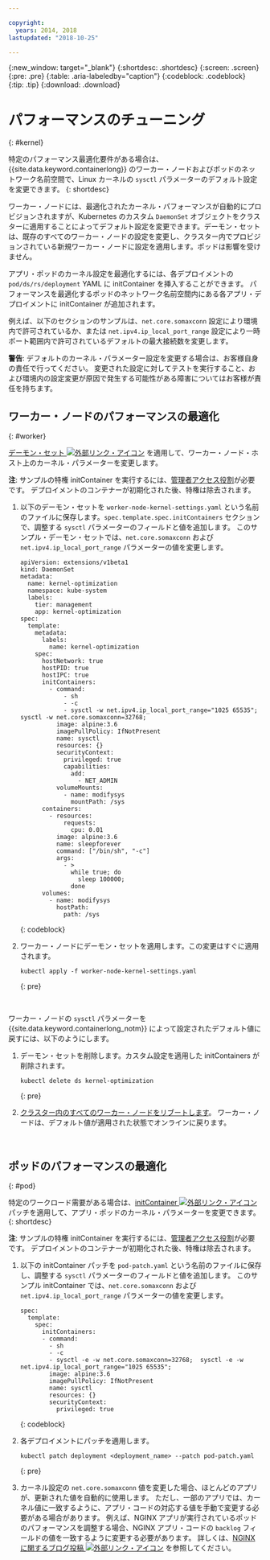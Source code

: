 ```yaml
---

copyright:
  years: 2014, 2018
lastupdated: "2018-10-25"

---
```


{:new_window: target="_blank"}
{:shortdesc: .shortdesc}
{:screen: .screen}
{:pre: .pre}
{:table: .aria-labeledby="caption"}
{:codeblock: .codeblock}
{:tip: .tip}
{:download: .download}

# パフォーマンスのチューニング
{: #kernel}

特定のパフォーマンス最適化要件がある場合は、{{site.data.keyword.containerlong}} のワーカー・ノードおよびポッドのネットワーク名前空間で、Linux カーネルの `sysctl` パラメーターのデフォルト設定を変更できます。
{: shortdesc}

ワーカー・ノードには、最適化されたカーネル・パフォーマンスが自動的にプロビジョンされますが、Kubernetes のカスタム `DaemonSet` オブジェクトをクラスターに適用することによってデフォルト設定を変更できます。デーモン・セットは、既存のすべてのワーカー・ノードの設定を変更し、クラスター内でプロビジョンされている新規ワーカー・ノードに設定を適用します。ポッドは影響を受けません。

アプリ・ポッドのカーネル設定を最適化するには、各デプロイメントの `pod/ds/rs/deployment` YAML に initContainer を挿入することができます。 パフォーマンスを最適化するポッドのネットワーク名前空間内にある各アプリ・デプロイメントに initContainer が追加されます。

例えば、以下のセクションのサンプルは、`net.core.somaxconn` 設定により環境内で許可されているか、または `net.ipv4.ip_local_port_range` 設定により一時ポート範囲内で許可されているデフォルトの最大接続数を変更します。

**警告**: デフォルトのカーネル・パラメーター設定を変更する場合は、お客様自身の責任で行ってください。 変更された設定に対してテストを実行すること、および環境内の設定変更が原因で発生する可能性がある障害についてはお客様が責任を持ちます。

## ワーカー・ノードのパフォーマンスの最適化
{: #worker}

[デーモン・セット ![外部リンク・アイコン](../icons/launch-glyph.svg "外部リンク・アイコン")](https://kubernetes.io/docs/concepts/workloads/controllers/daemonset/) を適用して、ワーカー・ノード・ホスト上のカーネル・パラメーターを変更します。

**注**: サンプルの特権 initContainer を実行するには、[管理者アクセス役割](cs_users.html#access_policies)が必要です。 デプロイメントのコンテナーが初期化された後、特権は除去されます。

1. 以下のデーモン・セットを `worker-node-kernel-settings.yaml` という名前のファイルに保存します。`spec.template.spec.initContainers` セクションで、調整する `sysctl` パラメーターのフィールドと値を追加します。 このサンプル・デーモン・セットでは、`net.core.somaxconn` および `net.ipv4.ip_local_port_range` パラメーターの値を変更します。
    ```
    apiVersion: extensions/v1beta1
    kind: DaemonSet
    metadata:
      name: kernel-optimization
      namespace: kube-system
      labels:
        tier: management
        app: kernel-optimization
    spec:
      template:
        metadata:
          labels:
            name: kernel-optimization
        spec:
          hostNetwork: true
          hostPID: true
          hostIPC: true
          initContainers:
            - command:
                - sh
                - -c
                - sysctl -w net.ipv4.ip_local_port_range="1025 65535"; sysctl -w net.core.somaxconn=32768;
              image: alpine:3.6
              imagePullPolicy: IfNotPresent
              name: sysctl
              resources: {}
              securityContext:
                privileged: true
                capabilities:
                  add:
                    - NET_ADMIN
              volumeMounts:
                - name: modifysys
                  mountPath: /sys
          containers:
            - resources:
                requests:
                  cpu: 0.01
              image: alpine:3.6
              name: sleepforever
              command: ["/bin/sh", "-c"]
              args:
                - >
                  while true; do
                    sleep 100000;
                  done
          volumes:
            - name: modifysys
              hostPath:
                path: /sys
    ```
    {: codeblock}

2. ワーカー・ノードにデーモン・セットを適用します。この変更はすぐに適用されます。
    ```
    kubectl apply -f worker-node-kernel-settings.yaml
    ```
    {: pre}

<br />

ワーカー・ノードの `sysctl` パラメーターを {{site.data.keyword.containerlong_notm}} によって設定されたデフォルト値に戻すには、以下のようにします。

1. デーモン・セットを削除します。カスタム設定を適用した initContainers が削除されます。
    ```
    kubectl delete ds kernel-optimization
    ```
    {: pre}

2. [クラスター内のすべてのワーカー・ノードをリブートします](cs_cli_reference.html#cs_worker_reboot)。 ワーカー・ノードは、デフォルト値が適用された状態でオンラインに戻ります。

<br />


## ポッドのパフォーマンスの最適化
{: #pod}

特定のワークロード需要がある場合は、[initContainer ![外部リンク・アイコン](../icons/launch-glyph.svg "外部リンク・アイコン")](https://kubernetes.io/docs/concepts/workloads/pods/init-containers/) パッチを適用して、アプリ・ポッドのカーネル・パラメーターを変更できます。
{: shortdesc}

**注**: サンプルの特権 initContainer を実行するには、[管理者アクセス役割](cs_users.html#access_policies)が必要です。 デプロイメントのコンテナーが初期化された後、特権は除去されます。

1. 以下の initContainer パッチを `pod-patch.yaml` という名前のファイルに保存し、調整する `sysctl` パラメーターのフィールドと値を追加します。 このサンプル initContainer では、`net.core.somaxconn` および `net.ipv4.ip_local_port_range` パラメーターの値を変更します。
    ```
    spec:
      template:
        spec:
          initContainers:
          - command:
            - sh
            - -c
            - sysctl -e -w net.core.somaxconn=32768;  sysctl -e -w net.ipv4.ip_local_port_range="1025 65535";
            image: alpine:3.6
            imagePullPolicy: IfNotPresent
            name: sysctl
            resources: {}
            securityContext:
              privileged: true
    ```
    {: codeblock}

2. 各デプロイメントにパッチを適用します。
    ```
    kubectl patch deployment <deployment_name> --patch pod-patch.yaml
    ```
    {: pre}

3. カーネル設定の `net.core.somaxconn` 値を変更した場合、ほとんどのアプリが、更新された値を自動的に使用します。 ただし、一部のアプリでは、カーネル値に一致するように、アプリ・コードの対応する値を手動で変更する必要がある場合があります。 例えば、NGINX アプリが実行されているポッドのパフォーマンスを調整する場合、NGINX アプリ・コードの `backlog` フィールドの値を一致するように変更する必要があります。 詳しくは、[NGINX に関するブログ投稿 ![外部リンク・アイコン](../icons/launch-glyph.svg "外部リンク・アイコン")](https://www.nginx.com/blog/tuning-nginx/) を参照してください。
